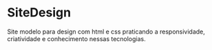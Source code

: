 # SiteDesign
Site modelo para design com html e css praticando a responsividade, criatividade e conhecimento nessas tecnologias. 
